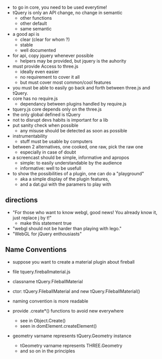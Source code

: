 * to go in core, you need to be used everytime!
* tQuery is only an API change, no change in semantic
  * other functions
  * other default
  * same semantic
* a good api is
  * clear (clear for whom ?)
  * stable
  * well documented
* for api, copy jquery whenever possible
  * helpers may be provided, but jquery is the auhority
* must provide Access to three.js
  * ideally even easier
  * no requirement to cover it all
  * but must cover most common/cool features
* you must be able to easily go back and forth between three.js and tQuery.
* core has no require.js
  * dependancy between plugins handled by require.js
* tquery.js core depends only on the three.js
* the only global defined is tQuery
* not to disrupt devs habits is important for a lib
* put sanity check when possible
  * any misuse should be detected as soon as possible
* instrumentability
  * stuff must be usable by computers
* between 2 alternatives, one cooked, one raw, pick the raw one
  * especially in case of doubt
* a screencast should be simple, informative and apropos
  * simple: to easily understandable by the audience
  * informative: well to be usefull
* to show the possibilities of a plugin, one can do a "playground"
  * aka a simple display of the plugin features,
  * and a dat.gui with the paramers to play with


## directions
* "For those who want to know webgl, good news! You already know it, just replace j by t!"
  * make this statement true
* "webgl should not be harder than playing with lego."
* "WebGL for jQuery enthousiasts"

## Name Conventions
* suppose you want to create a material plugin about fireball
* file tquery.fireballmaterial.js
* classname tQuery.FileballMaterial
* ctor: tQuery.FileballMaterial and new tQuery.FileballMaterial()
* naming convention is more readable

* provide .create*() functions to avoid new everywhere
  * see in Object.Create()
  * seen in domElement.createElement()

* geometry varname represents tQuery.Geometry instance
  * tGeometry varname represents THREE.Geometry
  * and so on in the principles
  

